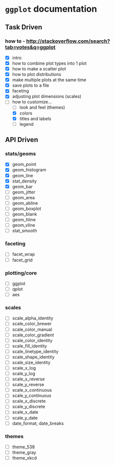 # `ggplot` documentation
## Task Driven
### how to - http://stackoverflow.com/search?tab=votes&q=ggplot
- [x] intro
- [x] how to combine plot types into 1 plot
- [x] how to make a scatter plot
- [x] how to plot distributions
- [x] make multiple plots at the same time
- [x] save plots to a file
- [x] faceting
- [x] adjusting plot dimensions (scales)
- [ ] how to customize...
  - [ ] look and feel (themes)
  - [x] colors
  - [x] titles and labels
  - [ ] legend

## API Driven
### stats/geoms
- [x] geom_point
- [x] geom_histogram
- [x] geom_line
- [x] stat_density
- [x] geom_bar
- [ ] geom_jitter
- [ ] geom_area
- [ ] geom_abline
- [ ] geom_boxplot
- [ ] geom_blank
- [ ] geom_hline
- [ ] geom_vline
- [ ] stat_smooth

### faceting
- [ ] facet_wrap
- [ ] facet_grid

### plotting/core
- [ ] ggplot
- [ ] qplot
- [ ] aes

### scales
- [ ] scale_alpha_identity
- [ ] scale_color_brewer
- [ ] scale_color_manual
- [ ] scale_color_gradient
- [ ] scale_color_identity
- [ ] scale_fill_identity
- [ ] scale_linetype_identity
- [ ] scale_shape_identity
- [ ] scale_size_identity
- [ ] scale_x_log
- [ ] scale_y_log
- [ ] scale_x_reverse
- [ ] scale_y_reverse
- [ ] scale_x_continuous
- [ ] scale_y_continuous
- [ ] scale_x_discrete
- [ ] scale_y_discrete
- [ ] scale_x_date
- [ ] scale_y_date
- [ ] date_format, date_breaks

### themes
- [ ] theme_538
- [ ] theme_gray
- [ ] theme_xkcd
